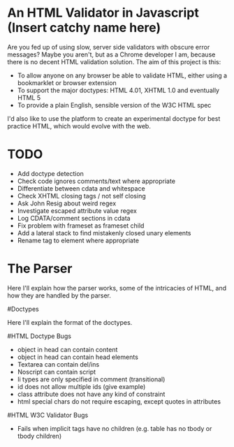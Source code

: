 # An HTML Validator in Javascript (Insert catchy name here)

Are you fed up of using slow, server side validators with obscure error messages?
Maybe you aren't, but as a Chrome developer I am, because there is no decent HTML validation solution.
The aim of this project is this:

- To allow anyone on any browser be able to validate HTML, either using a bookmarklet or browser extension
- To support the major doctypes: HTML 4.01, XHTML 1.0 and eventually HTML 5
- To provide a plain English, sensible version of the W3C HTML spec

I'd also like to use the platform to create an experimental doctype for best practice HTML, which would evolve with the web.

# TODO

- Add doctype detection
- Check code ignores comments/text where appropriate
- Differentiate between cdata and whitespace
- Check XHTML closing tags / not self closing
- Ask John Resig about weird regex
- Investigate escaped attribute value regex
- Log CDATA/comment sections in cdata
- Fix problem with frameset as frameset child
- Add a lateral stack to find mistakenly closed unary elements
- Rename tag to element where appropriate

# The Parser

Here I'll explain how the parser works, some of the intricacies of HTML, and how they are handled by the parser.

#Doctypes

Here I'll explain the format of the doctypes.

#HTML Doctype Bugs

- object in head can contain content
- object in head can contain head elements
- Textarea can contain del/ins
- Noscript can contain script
- li types are only specified in comment (transitional)
- id does not allow multiple ids (give example)
- class attribute does not have any kind of constraint
- html special chars do not require escaping, except quotes in attributes

#HTML W3C Validator Bugs

- Fails when implicit tags have no children (e.g. table has no tbody or tbody children)